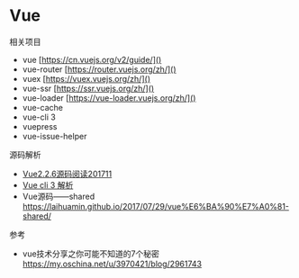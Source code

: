 # Vue

相关项目

- vue [https://cn.vuejs.org/v2/guide/]()
- vue-router [https://router.vuejs.org/zh/]()
- vuex [https://vuex.vuejs.org/zh/]()
- vue-ssr [https://ssr.vuejs.org/zh/]()
- vue-loader [https://vue-loader.vuejs.org/zh/]()
- vue-cache
- vue-cli 3
- vuepress
- vue-issue-helper

源码解析

- [Vue2.2.6源码阅读201711](https://github.com/huang303513/SourceCodeResearchAndExploration/tree/master/Vue2.2.6%E6%BA%90%E7%A0%81%E9%98%85%E8%AF%BB201711)
- [Vue cli 3 解析](https://segmentfault.com/a/1190000016414755)
- Vue源码——shared https://laihuamin.github.io/2017/07/29/vue%E6%BA%90%E7%A0%81-shared/

参考
- vue技术分享之你可能不知道的7个秘密 https://my.oschina.net/u/3970421/blog/2961743
